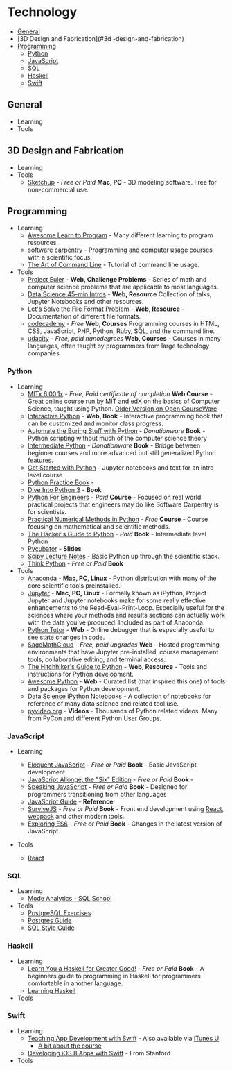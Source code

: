 # Technology

- [General](#general)
- [3D Design and Fabrication](#3d -design-and-fabrication)
- [Programming](#programming)
  - [Python](#python)
  - [JavaScript](#javascript)
  - [SQL](#sql)
  - [Haskell](#haskell)
  - [Swift](#swift)

## General
- Learning
- Tools

## 3D Design and Fabrication
- Learning
- Tools
  - [Sketchup](http://sketchup.com) - _Free or Paid_ __Mac, PC__ - 3D modeling software. Free for non-commercial use.

## Programming
- Learning
  - [Awesome Learn to Program](https://github.com/karlhorky/learn-to-program) - Many different learning to program resources.
  - [software carpentry](http://software-carpentry.org) - Programming and computer usage courses with a scientific focus.
  - [The Art of Command Line](https://github.com/jlevy/the-art-of-command-line) - Tutorial of command line usage.
- Tools
  - [Project Euler](https://projecteuler.net) - __Web, Challenge Problems__ - Series of math and computer science problems that are applicable to most languages.
  - [Data Science 45-min Intros](https://github.com/DrSkippy/Data-Science-45min-Intros) - __Web, Resource__ Collection of talks, Jupyter Notebooks and other resources.
  - [Let's Solve the File Format Problem](http://fileformats.archiveteam.org/wiki/Main_Page) - __Web, Resource__ - Documentation of different file formats.
  - [codecademy](https://www.codecademy.com) - _Free_ __Web, Courses__ Programming courses in HTML, CSS, JavaScript, PHP, Python, Ruby, SQL, and the command line.
  - [udacity](https://www.udacity.com) - _Free, paid nanodegrees_ __Web, Courses__ - Courses in many languages, often taught by programmers from large technology companies.

### Python
- Learning
  - [MITx 6.00.1x](https://www.edx.org/course/introduction-computer-science-mitx-6-00-1x-6) - _Free, Paid certificate of completion_ __Web Course__ - Great online course run by MIT and edX on the basics of Computer Science, taught using Python. [Older Version on Open CourseWare](http://ocw.mit.edu/courses/electrical-engineering-and-computer-science/6-00sc-introduction-to-computer-science-and-programming-spring-2011/index.htm)
  - [Interactive Python](http://interactivepython.org) - __Web, Book__ - Interactive programming book that can be customized and monitor class progress.
  - [Automate the Boring Stuff with Python](https://automatetheboringstuff.com) - _Donationware_ __Book__ - Python scripting without much of the computer science theory
  - [Intermediate Python](http://book.pythontips.com/en/latest/) - _Donationware_ __Book__ - Bridge between beginner courses and more advanced but still generalized Python features.
  - [Get Started with Python](https://github.com/rajathkumarmp/Python-Lectures) - Jupyter notebooks and text for an intro level course
  - [Python Practice Book](http://anandology.com/python-practice-book/index.html) -
  - [Dive Into Python 3](http://www.diveintopython3.net) - __Book__
  - [Python For Engineers](http://pythonforengineers.com) - _Paid_ __Course__ - Focused on real world practical projects that engineers may do like Software Carpentry is for scientists.
  - [Practical Numerical Methods in Python](http://openedx.seas.gwu.edu/courses/GW/MAE6286/2014_fall/about) - _Free_ __Course__ - Course focusing on mathematical and scientific methods.
  - [The Hacker's Guide to Python](https://julien.danjou.info/books/the-hacker-guide-to-python/) - _Paid_ __Book__ - Intermediate level Python
  - [Pycubator](http://pycubator.com/index.html) - __Slides__
  - [Scipy Lecture Notes](http://www.scipy-lectures.org) - Basic Python up through the scientific stack.
  - [Think Python](http://www.greenteapress.com/thinkpython2/index.html) - _Free or Paid_ __Book__
- Tools
  - [Anaconda](https://www.continuum.io/downloads) - __Mac, PC, Linux__ - Python distribution with many of the core scientific tools preinstalled.
  - [Jupyter](https://jupyter.org) - __Mac, PC, Linux__ - Formally known as iPython, Project Jupyter and Jupyter notebooks make for some really effective enhancements to the Read-Eval-Print-Loop. Especially useful for the sciences where your methods and results sections can actually work with the data you've produced. Included as part of Anaconda.
  - [Python Tutor](http://www.pythontutor.com) - __Web__ - Online debugger that is especially useful to see state changes in code.
  - [SageMathCloud](https://cloud.sagemath.com) - _Free, paid upgrades_ __Web__ - Hosted programming environments that have Jupyter pre-installed, course management tools, collaborative editing, and terminal access.
  - [The Hitchhiker's Guide to Python](http://docs.python-guide.org/en/latest/) - __Web, Resource__ - Tools and instructions for Python development.
  - [Awesome Python](https://github.com/vinta/awesome-python) - __Web__ - Curated list (that inspired this one) of tools and packages for Python development.
  - [Data Science iPython Notebooks](https://github.com/donnemartin/data-science-ipython-notebooks) - A collection of notebooks for reference of many data science and related tool use.
  - [pyvideo.org](http://www.pyvideo.org) - __Videos__ - Thousands of Python related videos. Many from PyCon and different Python User Groups.

### JavaScript
- Learning
  - [Eloquent JavaScript](http://eloquentjavascript.net) - _Free or Paid_ __Book__ - Basic JavaScript development.
  - [JavaScript Allongé, the "Six" Edition](https://leanpub.com/javascriptallongesix/read) - _Free or Paid_ __Book__ -
  - [Speaking JavaScript](http://speakingjs.com) - _Free or Paid_ __Book__ - Designed for programmers transitioning from other languages
  - [JavaScript Guide](https://developer.mozilla.org/en-US/docs/Web/JavaScript/Guide) - __Reference__
  - [SurviveJS](http://survivejs.com) - _Free or Paid_ __Book__ - Front end development using [React](https://facebook.github.io/react/), [webpack](https://webpack.github.io) and other modern tools.
  - [Exploring ES6](http://exploringjs.com/es6/) - _Free or Paid_ __Book__ - Changes in the latest version of JavaScript.
- Tools

  - [React](https://facebook.github.io/react/)

### SQL
- Learning
  - [Mode Analytics - SQL School](https://sqlschool.modeanalytics.com)
- Tools
  - [PostgreSQL Exercises](http://pgexercises.com/questions/date/)
  - [Postgres Guide](http://www.postgresguide.com)
  - [SQL Style Guide](http://www.sqlstyle.guide)

### Haskell
- Learning
  - [Learn You a Haskell for Greater Good!](http://learnyouahaskell.com) - _Free or Paid_ __Book__ - A beginners guide to programming in Haskell for programmers comfortable in another language.
  - [Learning Haskell](http://learn.hfm.io)
- Tools

### Swift
- Learning
  - [Teaching App Development with Swift](https://swifteducation.github.io/teaching_app_development_with_swift/) - Also available via [iTunes U](https://itunes.apple.com/us/course/app-development-teaching-swift/id1003406963)
    - [A bit about the course](https://medium.com/ios-os-x-development/apple-has-published-a-great-free-learn-to-code-course-for-swift-on-github-feb5e4d70691#.wcq46ma4z)
  - [Developing iOS 8 Apps with Swift](https://itunes.apple.com/us/course/developing-ios-8-apps-swift/id961180099) - From Stanford
- Tools
